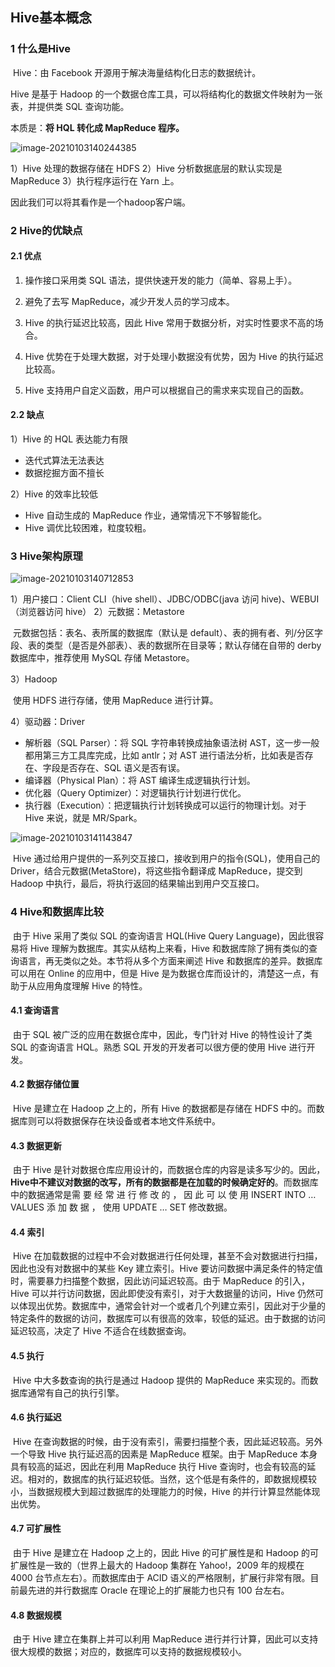 ## Hive基本概念

### 1 什么是Hive

​	Hive：由 Facebook 开源用于解决海量结构化日志的数据统计。

Hive 是基于 Hadoop 的一个数据仓库工具，可以将结构化的数据文件映射为一张表，并提供类 SQL 查询功能。

本质是：**将 HQL 转化成 MapReduce 程序。**

![image-20210103140244385](https://gitee.com/code1997/blog-image/raw/master/images/image-20210103140244385.png)

1）Hive 处理的数据存储在 HDFS
2）Hive 分析数据底层的默认实现是 MapReduce
3）执行程序运行在 Yarn 上。

因此我们可以将其看作是一个hadoop客户端。

### 2 Hive的优缺点

#### 2.1 优点

1) 操作接口采用类 SQL 语法，提供快速开发的能力（简单、容易上手）。

2) 避免了去写 MapReduce，减少开发人员的学习成本。

3) Hive 的执行延迟比较高，因此 Hive 常用于数据分析，对实时性要求不高的场合。

4) Hive 优势在于处理大数据，对于处理小数据没有优势，因为 Hive 的执行延迟比较高。

5) Hive 支持用户自定义函数，用户可以根据自己的需求来实现自己的函数。

#### 2.2 缺点

1）Hive 的 HQL 表达能力有限

- 迭代式算法无法表达
- 数据挖掘方面不擅长

2）Hive 的效率比较低

- Hive 自动生成的 MapReduce 作业，通常情况下不够智能化。
- Hive 调优比较困难，粒度较粗。

### 3 Hive架构原理

![image-20210103140712853](https://gitee.com/code1997/blog-image/raw/master/images/image-20210103140712853.png)

1）用户接口：Client
	CLI（hive shell）、JDBC/ODBC(java 访问 hive)、WEBUI（浏览器访问 hive）
2）元数据：Metastore

​	元数据包括：表名、表所属的数据库（默认是 default）、表的拥有者、列/分区字段、表的类型（是否是外部表）、表的数据所在目录等；默认存储在自带的 derby 数据库中，推荐使用 MySQL 存储 Metastore。

3）Hadoop

​	使用 HDFS 进行存储，使用 MapReduce 进行计算。

4）驱动器：Driver

- 解析器（SQL Parser）：将 SQL 字符串转换成抽象语法树 AST，这一步一般都用第三方工具库完成，比如 antlr；对 AST 进行语法分析，比如表是否存在、字段是否存在、SQL 语义是否有误。
- 编译器（Physical Plan）：将 AST 编译生成逻辑执行计划。
- 优化器（Query Optimizer）：对逻辑执行计划进行优化。
- 执行器（Execution）：把逻辑执行计划转换成可以运行的物理计划。对于 Hive 来说，就是 MR/Spark。

![image-20210103141143847](https://gitee.com/code1997/blog-image/raw/master/images/image-20210103141143847.png)

​	Hive 通过给用户提供的一系列交互接口，接收到用户的指令(SQL)，使用自己的 Driver，结合元数据(MetaStore)，将这些指令翻译成 MapReduce，提交到 Hadoop 中执行，最后，将执行返回的结果输出到用户交互接口。

### 4 Hive和数据库比较

​	由于 Hive 采用了类似 SQL 的查询语言 HQL(Hive Query Language)，因此很容易将 Hive 理解为数据库。其实从结构上来看，Hive 和数据库除了拥有类似的查询语言，再无类似之处。本节将从多个方面来阐述 Hive 和数据库的差异。数据库可以用在 Online 的应用中，但是 Hive 是为数据仓库而设计的，清楚这一点，有助于从应用角度理解 Hive 的特性。

#### 4.1 查询语言

​	由于 SQL 被广泛的应用在数据仓库中，因此，专门针对 Hive 的特性设计了类 SQL 的查询语言 HQL。熟悉 SQL 开发的开发者可以很方便的使用 Hive 进行开发。

#### 4.2 数据存储位置

​	Hive 是建立在 Hadoop 之上的，所有 Hive 的数据都是存储在 HDFS 中的。而数据库则可以将数据保存在块设备或者本地文件系统中。

#### 4.3 数据更新

​	由于 Hive 是针对数据仓库应用设计的，而数据仓库的内容是读多写少的。因此，**Hive中不建议对数据的改写，所有的数据都是在加载的时候确定好的**。而数据库中的数据通常是需 要 经 常 进 行 修 改 的 ， 因 此 可 以 使 用 INSERT INTO … VALUES 添 加 数 据 ， 使用 UPDATE … SET 修改数据。

#### 4.4 索引

​	Hive 在加载数据的过程中不会对数据进行任何处理，甚至不会对数据进行扫描，因此也没有对数据中的某些 Key 建立索引。Hive 要访问数据中满足条件的特定值时，需要暴力扫描整个数据，因此访问延迟较高。由于 MapReduce 的引入， Hive 可以并行访问数据，因此即使没有索引，对于大数据量的访问，Hive 仍然可以体现出优势。数据库中，通常会针对一个或者几个列建立索引，因此对于少量的特定条件的数据的访问，数据库可以有很高的效率，较低的延迟。由于数据的访问延迟较高，决定了 Hive 不适合在线数据查询。

#### 4.5 执行

​	Hive 中大多数查询的执行是通过 Hadoop 提供的 MapReduce 来实现的。而数据库通常有自己的执行引擎。

#### 4.6 执行延迟

​	Hive 在查询数据的时候，由于没有索引，需要扫描整个表，因此延迟较高。另外一个导致 Hive 执行延迟高的因素是 MapReduce 框架。由于 MapReduce 本身具有较高的延迟，因此在利用 MapReduce 执行 Hive 查询时，也会有较高的延迟。相对的，数据库的执行延迟较低。当然，这个低是有条件的，即数据规模较小，当数据规模大到超过数据库的处理能力的时候，Hive 的并行计算显然能体现出优势。

#### 4.7 可扩展性

​	由于 Hive 是建立在 Hadoop 之上的，因此 Hive 的可扩展性是和 Hadoop 的可扩展性是一致的（世界上最大的 Hadoop 集群在 Yahoo!，2009 年的规模在 4000 台节点左右）。而数据库由于 ACID 语义的严格限制，扩展行非常有限。目前最先进的并行数据库 Oracle 在理论上的扩展能力也只有 100 台左右。

#### 4.8 数据规模

​	由于 Hive 建立在集群上并可以利用 MapReduce 进行并行计算，因此可以支持很大规模的数据；对应的，数据库可以支持的数据规模较小。